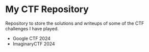 # My CTF Repository

Repository to store the solutions and writeups of some of the CTF challenges I have played.

- Google CTF 2024
- ImaginaryCTF 2024
